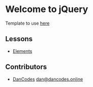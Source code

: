 # Welcome to jQuery

Template to use [here](./Template/)

## Lessons
 - [Elements](./1-Elements)

## Contributors

* [DanCodes](https://dancodes.online) [dan@dancodes.online](mailto:dan@dancodes.online)

